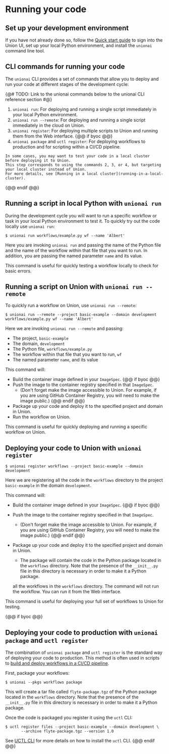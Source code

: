 # Running your code

## Set up your development environment

If you have not already done so, follow the [Quick start guide](../quick-start) to sign into the Union UI, set up your local Python environment, and install the `unionai` command line tool.

## CLI commands for running your code

The `unionai` CLI provides a set of commands that allow you to deploy and run your code at different stages of the development cycle:

{@# TODO: Link to the unionai commands below to the unionai CLI reference section #@}

1. `unionai run`: For deploying and running a single script immediately in your local Python environment.
2. `unionai run --remote`: For deploying and running a single script immediately in the cloud on Union.
3. `unionai register`: For deploying multiple scripts to Union and running them from the Web interface.
{@@ if byoc @@}
4. `unionai package` and `uctl register`: For deploying workflows to production and for scripting within a CI/CD pipeline.

```{note}
In some cases, you may want to test your code in a local cluster before deploying it to Union.
This step corresponds to using the commands 2, 3, or 4, but targeting your local cluster instead of Union.
For more details, see [Running in a local cluster](running-in-a-local-cluster).
```
{@@ endif @@}

## Running a script in local Python with `unionai run`

During the development cycle you will want to run a specific workflow or task in your local Python environment to test it.
To quickly try out the code locally use `unionai run`:

```{code-block} shell
$ unionai run workflows/example.py wf --name 'Albert'
```

Here you are invoking `unionai run` and passing the name of the Python file and the name of the workflow within that file that you want to run.
In addition, you are passing the named parameter `name` and its value.

This command is useful for quickly testing a workflow locally to check for basic errors.

## Running a script on Union with `unionai run --remote`

To quickly run a workflow on Union, use `unionai run --remote`:

```{code-block} shell
$ unionai run --remote --project basic-example --domain development workflows/example.py wf --name 'Albert'
```

Here we are invoking `unionai run --remote` and passing:
* The project, `basic-example`
* The domain, `development`
* The Python file, `workflows/example.py`
* The workflow within that file that you want to run, `wf`
* The named parameter `name`, and its value

This command will:
* Build the container image defined in your `ImageSpec`.
{@@ if byoc @@}
* Push the image to the container registry specified in that `ImageSpec`.
  * (Don't forget make the image accessible to Union. For example, if you are using GitHub Container Registry, you will need to make the image public.)
{@@ endif @@}
* Package up your code and deploy it to the specified project and domain in Union.
* Run the workflow on Union.

This command is useful for quickly deploying and running a specific workflow on Union.

## Deploying your code to Union with `unionai register`

```{code-block} shell
$ unionai register workflows --project basic-example --domain development
```

Here we are registering all the code in the `workflows` directory to the project `basic-example` in the domain `development`.

This command will:
* Build the container image defined in your `ImageSpec`.
{@@ if byoc @@}
* Push the image to the container registry specified in that `ImageSpec`.
  * (Don't forget make the image accessible to Union. For example, if you are using GitHub Container Registry, you will need to make the image public.)
{@@ endif @@}
* Package up your code and deploy it to the specified project and domain in Union.
  * The package will contain the code in the Python package located in the `workflows` directory.
    Note that the presence of the `__init__.py` file in this directory is necessary in order to make
    it a Python package.

  all the workflows in the `workflows` directory.
The command will not run the workflow. You can run it from the Web interface.

This command is useful for deploying your full set of workflows to Union for testing.

{@@ if byoc @@}

## Deploying your code to production with `unionai package` and `uctl register`

The combination of `unionai package` and `uctl register` is the standard way of deploying your code to production.
This method is often used in scripts to [build and deploy workflows in a CI/CD pipeline](./ci-cd-deployment).

First, package your workflows:

```{code-block} shell
$ unionai --pkgs workflows package
```

This will create a tar file called `flyte-package.tgz` of the Python package located in the `workflows` directory.
Note that the presence of the `__init__.py` file in this directory is necessary in order to make it a Python package.

Once the code is packaged you register it using the `uctl` CLI:

```{code-block} shell
$ uctl register files --project basic-example --domain development \
       --archive flyte-package.tgz --version 1.0
```
See [UCTL CLI](./uctl-cli) for more details on how to install the `uctl` CLI.
{@@ endif @@}
